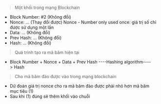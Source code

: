 > Một khối trong mạng Blockchain
- Block Number: #2    (Không đổi)
- Nonce: ...          (Thay đổi được)   Nonce - Number only used once: giá trị số chỉ được sử dụng một lần
- Data: ...           (Không đổi)
- Prev Hash: ...      (Không đổi)
- Hash: ...           (Không đổi)

> Quá trình tạo ra mã băm hiện tại
- Block Number + Nonce + Data + Prev Hash ----Hashing algorithm----> Hash

> Cho mã băm đào được vào trong mạng blockchain
- Dữ đoán giá trị nonce cho ra mã băm đào được phải nhỏ hơn mã băm mục tiêu (1) 
- Sau khi (1) đúng sẽ thêm khối vào chuỗi



